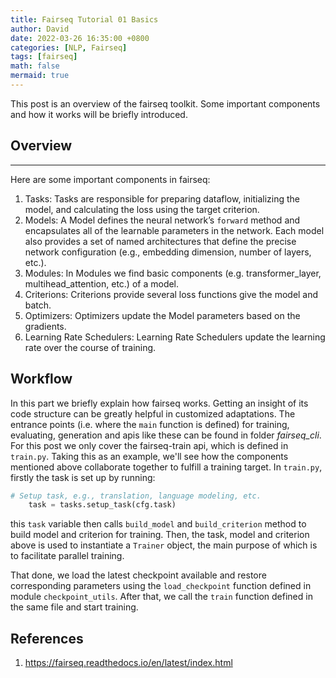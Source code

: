 ```yaml
---
title: Fairseq Tutorial 01 Basics
author: David
date: 2022-03-26 16:35:00 +0800
categories: [NLP, Fairseq]
tags: [fairseq]
math: false
mermaid: true
---
```


This post is an overview of the fairseq toolkit. Some important components and how it works will be briefly introduced.


## Overview
---
Here are some important components in fairseq:
1. Tasks: Tasks are responsible for preparing dataflow, initializing the model, and calculating the loss using the target criterion.
2. Models: A Model defines the neural network’s `forward` method and encapsulates all of the learnable parameters in the network. Each model also provides a set of named architectures that define the precise network configuration (e.g., embedding dimension, number of layers, etc.).
3. Modules: In Modules we find basic components (e.g. transformer_layer, multihead_attention, etc.) of a model.
4. Criterions: Criterions provide several loss functions give the model and batch.
5. Optimizers: Optimizers update the Model parameters based on the gradients.
6. Learning Rate Schedulers: Learning Rate Schedulers update the learning rate over the course of training.

## Workflow
In this part we briefly explain how fairseq works. Getting an insight of its code structure can be greatly helpful in customized adaptations.
The entrance points (i.e. where the `main` function is defined) for training, evaluating, generation and apis like these can be found in folder *fairseq_cli*. For this post we only cover the fairseq-train api, which is defined in `train.py`. Taking this as an example, we'll see how the components mentioned above collaborate together to fulfill a training target.
In `train.py`, firstly the task is set up by running:

```python
# Setup task, e.g., translation, language modeling, etc.
    task = tasks.setup_task(cfg.task)
```
this `task` variable then calls `build_model` and `build_criterion` method to build model and criterion for training. Then, the task, model and criterion above is used to instantiate a `Trainer` object, the main purpose of which is to facilitate parallel training.

That done, we load the latest checkpoint available and restore corresponding parameters using the `load_checkpoint` function defined in module `checkpoint_utils`. After that, we call the `train` function defined in the same file and start training.
## References
1. https://fairseq.readthedocs.io/en/latest/index.html